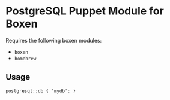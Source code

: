 # PostgreSQL Puppet Module for Boxen

Requires the following boxen modules:

* `boxen`
* `homebrew`

## Usage

```puppet
postgresql::db { 'mydb': }
```